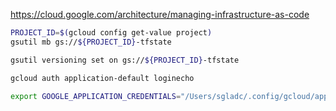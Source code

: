 https://cloud.google.com/architecture/managing-infrastructure-as-code

```bash
PROJECT_ID=$(gcloud config get-value project)
gsutil mb gs://${PROJECT_ID}-tfstate

gsutil versioning set on gs://${PROJECT_ID}-tfstate

gcloud auth application-default loginecho 

export GOOGLE_APPLICATION_CREDENTIALS="/Users/sgladc/.config/gcloud/application_default_credentials.json"
```